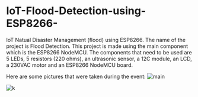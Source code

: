 # IoT-Flood-Detection-using-ESP8266-
IoT Natual Disaster Management (flood) using ESP8266.
The name of the project is Flood Detection.
This project is made using the main component which is the ESP8266 NodeMCU.
The components that need to be used are 5 LEDs, 5 resistors (220 ohms), an ultrasonic sensor, a 12C module, an LCD, a 230VAC motor and an ESP8266 NodeMCU board.

Here are some pictures that were taken during the event:
![main](https://github.com/fsdkumk/IoT-Smart-Street-Light-using-ESP8266/assets/141599942/9a3e68b3-38b3-4af5-b3e1-67cba6ed4b08)

![k](https://github.com/fsdkumk/IoT-Natural-Disaster-Management-using-ESP8266/assets/141599942/9a5fc084-8913-4bcf-88a8-f7ab3ee6c6d6)

